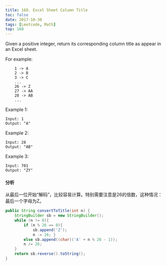 ```yaml
---
title: 168. Excel Sheet Column Title
toc: false
date: 2017-10-30
tags: [Leetcode, Math]
top: 168
---
```


Given a positive integer, return its corresponding column title as appear in an Excel sheet.

For example:

```
    1 -> A
    2 -> B
    3 -> C
    ...
    26 -> Z
    27 -> AA
    28 -> AB 
    ...
```

Example 1:

```
Input: 1
Output: "A"
```

Example 2:

```
Input: 28
Output: "AB"
```

Example 3:

```
Input: 701
Output: "ZY"
```

#### 分析

从最后一位开始“解码”，比较容易计算。特别需要注意是26的倍数，这种情况：最后一个字母为Z。

```Java
public String convertToTitle(int n) {
    StringBuilder sb = new StringBuilder(); 
    while (n != 0){
        if (n % 26 == 0){
            sb.append('Z');
            n -= 26; }
        else sb.append((char)('A' + n % 26 - 1));
        n /= 26;
    }
    return sb.reverse().toString();
}
```